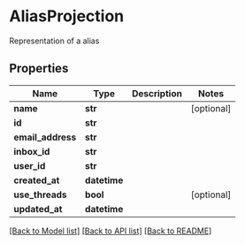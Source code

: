 # AliasProjection

Representation of a alias
## Properties
Name | Type | Description | Notes
------------ | ------------- | ------------- | -------------
**name** | **str** |  | [optional] 
**id** | **str** |  | 
**email_address** | **str** |  | 
**inbox_id** | **str** |  | 
**user_id** | **str** |  | 
**created_at** | **datetime** |  | 
**use_threads** | **bool** |  | [optional] 
**updated_at** | **datetime** |  | 

[[Back to Model list]](../README#documentation-for-models) [[Back to API list]](../README#documentation-for-api-endpoints) [[Back to README]](../README)


